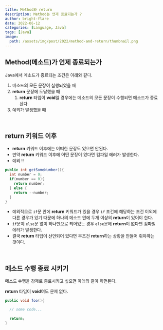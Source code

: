 ```yaml
---
title: Method와 return
description: Method는 언제 종료되는가 ?
author: bright-flare
date: 2022-06-12
categories: [Language, Java]
tags: [Java]
image:
  path: /assets/img/post/2022/method-and-return/thumbnail.png
---
```


## Method(메소드)가 언제 종료되는가

Java에서 메소드가 종료되는 조건은 아래와 같다.

1. 메소드의 모든 문장이 실행되었을 때
2. **return** 문장에 도달했을 때
    1. **return** 타입이 **void**일 경우에는 메소드의 모든 문장이 수행되면 메소드가 종료된다.
3. 예외가 발생했을 때

<br>

## return 키워드 이후

- **return** 키워드 이후에는 어떠한 문장도 있으면 안된다.
- 만약 **return** 키워드 이후에 어떤 문장이 있다면 컴파일  에러가 발생한다.
- 예외 !!

```java
public int getSomeNumber(){
  int number = 0;
  if(number == 0){
    return number;
  } else {
    return --number;
  } 
}
```

- 예외적으로 `if`문 안에 **return** 키워드가 있을 경우 `if` 조건에 해당하는 조건 이외에 다른 경우가 있기 때문에 하나의 메소드 안에 두개 이상의 **return**이 있어야 한다.
- `if`문이 `else`문 없이 하나만으로 되어있는 경우 `else`문에 **return**이 없다면 컴파일 에러가 발생한다.
- 결국 **return** 타입이 선언되어 있다면 무조건 **return**하는 상황을 만들어 줘야하는 것이다.

<br>

## 메소드 수행 종료 시키기

메소드 수행을 강제로 종료시키고 싶으면 아래와 같이 하면된다.

**return** 타입이 **void**여도 문제 없다.

```java
public void foo(){

  // some code...
  
  return;
}
```